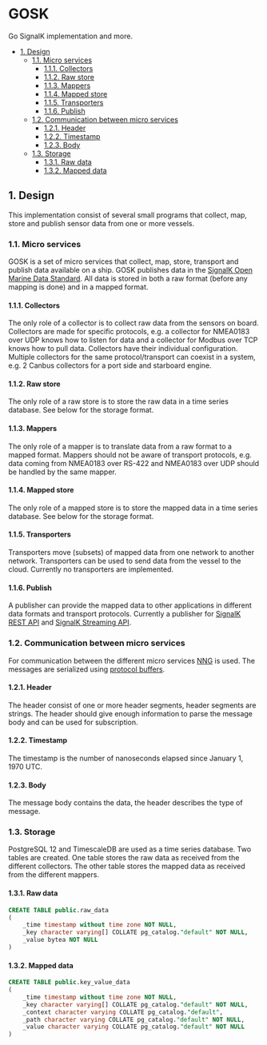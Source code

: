 # GOSK <!-- omit in toc -->

Go SignalK implementation and more.

- [1. Design](#1-design)
  - [1.1. Micro services](#11-micro-services)
    - [1.1.1. Collectors](#111-collectors)
    - [1.1.2. Raw store](#112-raw-store)
    - [1.1.3. Mappers](#113-mappers)
    - [1.1.4. Mapped store](#114-mapped-store)
    - [1.1.5. Transporters](#115-transporters)
    - [1.1.6. Publish](#116-publish)
  - [1.2. Communication between micro services](#12-communication-between-micro-services)
    - [1.2.1. Header](#121-header)
    - [1.2.2. Timestamp](#122-timestamp)
    - [1.2.3. Body](#123-body)
  - [1.3. Storage](#13-storage)
    - [1.3.1. Raw data](#131-raw-data)
    - [1.3.2. Mapped data](#132-mapped-data)

## 1. Design

This implementation consist of several small programs that collect, map, store and publish sensor data from one or more vessels.

### 1.1. Micro services

GOSK is a set of micro services that collect, map, store, transport and publish data available on a ship. GOSK publishes data in the [SignalK Open Marine Data Standard](https://signalk.org/). All data is stored in both a raw format (before any mapping is done) and in a mapped format.

#### 1.1.1. Collectors

The only role of a collector is to collect raw data from the sensors on board. Collectors are made for specific protocols, e.g. a collector for NMEA0183 over UDP knows how to listen for data and a collector for Modbus over TCP knows how to pull data. Collectors have their individual configuration. Multiple collectors for the same protocol/transport can coexist in a system, e.g. 2 Canbus collectors for a port side and starboard engine.

#### 1.1.2. Raw store

The only role of a raw store is to store the raw data in a time series database. See below for the storage format.

#### 1.1.3. Mappers

The only role of a mapper is to translate data from a raw format to a mapped format. Mappers should not be aware of transport protocols, e.g. data coming from NMEA0183 over RS-422 and NMEA0183 over UDP should be handled by the same mapper.

#### 1.1.4. Mapped store

The only role of a mapped store is to store the mapped data in a time series database. See below for the storage format.

#### 1.1.5. Transporters

Transporters move (subsets) of mapped data from one network to another network. Transporters can be used to send data from the vessel to the cloud. Currently no transporters are implemented.

#### 1.1.6. Publish

A publisher can provide the mapped data to other applications in different data formats and transport protocols. Currently a publisher for [SignalK REST API](https://signalk.org/specification/1.4.0/doc/rest_api.html) and [SignalK Streaming API](https://signalk.org/specification/1.4.0/doc/streaming_api.html).

### 1.2. Communication between micro services

For communication between the different micro services [NNG](https://nng.nanomsg.org/) is used. The messages are serialized using [protocol buffers](https://developers.google.com/protocol-buffers/).

#### 1.2.1. Header

The header consist of one or more header segments, header segments are strings. The header should give enough information to parse the message body and can be used for subscription.

#### 1.2.2. Timestamp

The timestamp is the number of nanoseconds elapsed since January 1, 1970 UTC.

#### 1.2.3. Body

The message body contains the data, the header describes the type of message.

### 1.3. Storage

PostgreSQL 12 and TimescaleDB are used as a time series database. Two tables are created. One table stores the raw data as received from the different collectors. The other table stores the mapped data as received from the different mappers.

#### 1.3.1. Raw data

```sql
CREATE TABLE public.raw_data
(
    _time timestamp without time zone NOT NULL,
    _key character varying[] COLLATE pg_catalog."default" NOT NULL,
    _value bytea NOT NULL
)
```

#### 1.3.2. Mapped data

```sql
CREATE TABLE public.key_value_data
(
    _time timestamp without time zone NOT NULL,
    _key character varying[] COLLATE pg_catalog."default" NOT NULL,
    _context character varying COLLATE pg_catalog."default",
    _path character varying COLLATE pg_catalog."default" NOT NULL,
    _value character varying COLLATE pg_catalog."default" NOT NULL
)
```